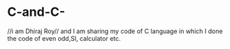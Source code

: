 # C-and-C-
//i am Dhiraj Roy// and I am sharing my code of C language in which I done the code of even odd,SI, calculator etc.
